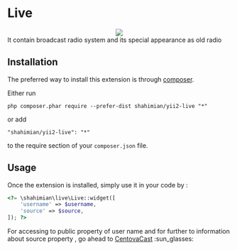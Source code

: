 Live
====
<center><img src="http://cimethod.com/web/images/old-radio.jpg"></center>
It contain broadcast radio system and its special appearance as old radio

Installation
------------

The preferred way to install this extension is through [composer](http://getcomposer.org/download/).

Either run

```
php composer.phar require --prefer-dist shahimian/yii2-live "*"
```

or add

```
"shahimian/yii2-live": "*"
```

to the require section of your `composer.json` file.


Usage
-----

Once the extension is installed, simply use it in your code by  :

```php
<?= \shahimian\live\Live::widget([
    'username' => $username,
    'source' => $source,
]); ?>
```
For accessing to public property of user name and for further to information about source property , go ahead to [CentovaCast](https://control.internet-radio.com:2199/login/index.php) :sun_glasses: